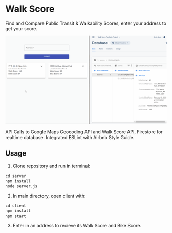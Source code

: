 # Walk Score

Find and Compare Public Transit & Walkability Scores, enter your address to get your score.

![](WalkScore.gif)

API Calls to Google Maps Geocoding API and Walk Score API, Firestore for realtime database. Integrated ESLint with Airbnb Style Guide.

## Usage
1. Clone repository and run in terminal:
```
cd server
npm install
node server.js
```
2. In main directory, open client with:
```
cd client
npm install
npm start
```
3. Enter in an address to recieve its Walk Score and Bike Score.
